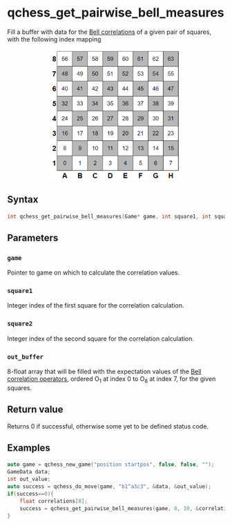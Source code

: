 # qchess_get_pairwise_bell_measures
Fill a buffer with data for the [Bell correlations](../math.md#bell-correlations) of a given pair of squares, with the following index mapping
<p align="center">
   <img src="../images/chess_board_indices.png" width="60%">
</p>

## Syntax
```cpp
int qchess_get_pairwise_bell_measures(Game* game, int square1, int square2, GameData* out_buffer, int buffer_size);
```
## Parameters
### ```game```
Pointer to game on which to calculate the correlation values.

### ```square1```
Integer index of the first square for the correlation calculation.

### ```square2```
Integer index of the second square for the correlation calculation.

### ```out_buffer```
8-float array that will be filled with the expectation values of the [Bell correlation operators](../math.md#bell-correlations), ordered O<sub>1</sub> at index 0 to O<sub>8</sub> at index 7, for the given squares.

## Return value
Returns 0 if successful, otherwise some yet to be defined status code.

## Examples
```cpp
auto game = qchess_new_game("position startpos", false, false, "");
GameData data;
int out_value;
auto success = qchess_do_move(game, "b1^a3c3", &data, &out_value);
if(success==0){
    float correlations[8];
    success = qchess_get_pairwise_bell_measures(game, 8, 10, &correlations);
}
```

